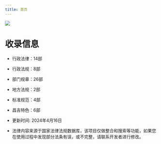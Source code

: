 ```yaml
---
title: 首页
---
```


![](https://img.zhufacai.top/zhifa.png)

# 收录信息

 - 行政法律：14部
 - 行政法规：8部
 - 部门规章：26部
 - 地方法规：2部
 - 标准规范：4部
 - 昌吉特色：6部



 - 更新时间: 2024年4月16日 
 - 法律内容来源于国家法律法规数据库，该项目仅做整合和搜索等功能，如果您在使用过程中发现部分法条有误，或不完整，请联系开发者进行修改。

